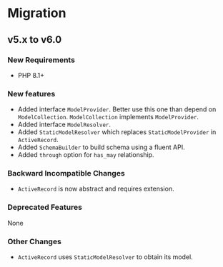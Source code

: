 # Migration

## v5.x to v6.0

### New Requirements

- PHP 8.1+

### New features

- Added interface `ModelProvider`. Better use this one than depend on `ModelCollection`. `ModelCollection` implements `ModelProvider`.
- Added interface `ModelResolver`.
- Added `StaticModelResolver` which replaces `StaticModelProvider` in `ActiveRecord`.
- Added `SchemaBuilder` to build schema using a fluent API.
- Added `through` option for `has_may` relationship.

### Backward Incompatible Changes

- `ActiveRecord` is now abstract and requires extension.

### Deprecated Features

None

### Other Changes

- `ActiveRecord` uses `StaticModelResolver` to obtain its model.

